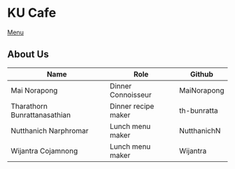 # KU Cafe

[Menu](menu.md)

## About Us

| Name                         | Role                | Github      |
|------------------------------|---------------------|-------------|
| Mai Norapong                 | Dinner Connoisseur  | MaiNorapong |
| Tharathorn Bunrattanasathian | Dinner recipe maker | th-bunratta |
| Nutthanich Narphromar        | Lunch menu maker    | NutthanichN |
| Wijantra Cojamnong           | Lunch menu maker    | Wijantra |
